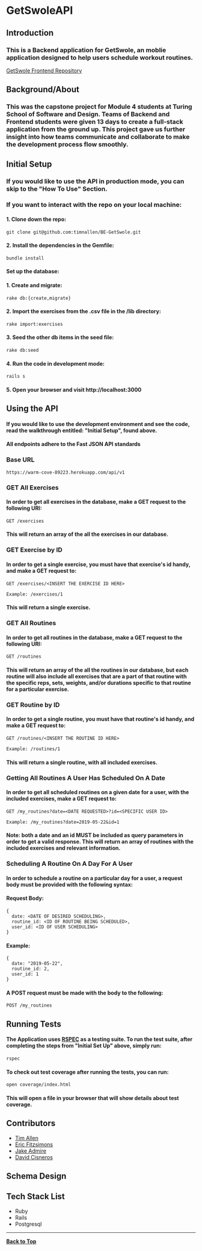 # GetSwoleAPI

## Introduction

### This is a Backend application for GetSwole, an moblie application designed to help users schedule workout routines.
[GetSwole Frontend Repository](https://github.com/JakeAdmire/JA-DC-EF-TA--GetSwole.git) 

## Background/About
### This was the capstone project for Module 4 students at Turing School of Software and Design.  Teams of Backend and Frontend students were given 13 days to create a full-stack application from the ground up.  This project gave us further insight into how teams communicate and collaborate to make the development process flow smoothly.  

## Initial Setup

### If you would like to use the API in production mode, you can skip to the "How To Use" Section.

### If you want to interact with the repo on your local machine:
#### 1. Clone down the repo:
```
git clone git@github.com:timnallen/BE-GetSwole.git
```
#### 2. Install the dependencies in the Gemfile:

```
bundle install
```

#### Set up the database:

#### 1. Create and migrate:

```
rake db:{create,migrate}
```

#### 2. Import the exercises from the .csv file in the /lib directory:

```
rake import:exercises
```

#### 3. Seed the other db items in the seed file:

```
rake db:seed
```

#### 4. Run the code in development mode:

```
rails s
```

#### 5. Open your browser and visit http://localhost:3000

## Using the API

#### If you would like to use the development environment and see the code, read the walkthrough entitled: "Initial Setup", found above.

#### All endpoints adhere to the Fast JSON API standards

### Base URL 

```https://warm-cove-89223.herokuapp.com/api/v1```

### GET All Exercises

#### In order to get all exercises in the database, make a GET request to the following URI:

```
GET /exercises
```

#### This will return an array of the all the exercises in our database.


### GET Exercise by ID

#### In order to get a single exercise, you must have that exercise's id handy, and make a GET request to:


```
GET /exercises/<INSERT THE EXERCISE ID HERE>
```
```
Example: /exercises/1
```

#### This will return a single exercise.

### GET All Routines

#### In order to get all routines in the database, make a GET request to the following URI:

```
GET /routines
```

#### This will return an array of the all the routines in our database, but each routine will also include all exercises that are a part of that routine with the specific reps, sets, weights, and/or durations specific to that routine for a particular exercise.

### GET Routine by ID

#### In order to get a single routine, you must have that routine's id handy, and make a GET request to:

```
GET /routines/<INSERT THE ROUTINE ID HERE>
```
```
Example: /routines/1
```

#### This will return a single routine, with all included exercises.

### Getting All Routines A User Has Scheduled On A Date

#### In order to get all scheduled routines on a given date for a user, with the included exercises, make a GET request to:

```
GET /my_routines?date=<DATE REQUESTED>?id=<SPECIFIC USER ID>
```
```
Example: /my_routines?date=2019-05-22&id=1
```

#### Note: both a date and an id MUST be included as query parameters in order to get a valid response. This will return an array of routines with the included exercises and relevant information.

### Scheduling A Routine On A Day For A User

#### In order to schedule a routine on a particular day for a user, a request body must be provided with the following syntax:


#### Request Body:
```
{
  date: <DATE OF DESIRED SCHEDULING>,
  routine_id: <ID OF ROUTINE BEING SCHEDULED>,
  user_id: <ID OF USER SCHEDULING>
}
```

#### Example:
```
{
  date: "2019-05-22",
  routine_id: 2,
  user_id: 1
}
```

#### A POST request must be made with the body to the following:

```
POST /my_routines
```

## Running Tests

#### The Application uses [RSPEC](https://rspec.info/) as a testing suite. To run the test suite, after completing the steps from "Initial Set Up" above, simply run:

```
rspec
```

#### To check out test coverage after running the tests, you can run:

```
open coverage/index.html
```

#### This will open a file in your browser that will show details about test coverage.

## Contributors
- [Tim Allen](https://github.com/timnallen)
- [Eric Fitzsimons](https://github.com/ericfitzsimons451)
- [Jake Admire](https://github.com/JakeAdmire)
- [David Cisneros](https://github.com/developingdavid)

## Schema Design

## Tech Stack List
- Ruby
- Rails
- Postgresql
---
**[Back to Top](https://github.com/timnallen/BE-GetSwole/blob/master/README.md)**

